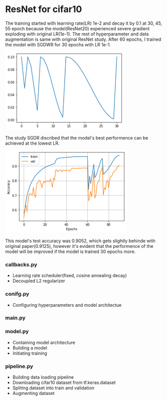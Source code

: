 # ResNet for cifar10
The training started with learning rate(LR) 1e-2 and decay it by 0.1 at 30, 45, 55 epoch because the model(ResNet20) experienced severe gradient exploding with original LR(1e-1). The rest of hyperparameter and data augmentation is same with original ResNet study. After 60 epochs, I trained the model with SGDWR for 30 epochs with LR 1e-1.

![](img/LR.png)

The study SGDR discribed that the model's best performence can be achieved at the lowest LR.

![](img/acc_val_acc.png)

This model's test accuracy was 0.9052, which gets slightly behinde with original paper(0.9125), however it's evident that the performence of the model will be improved if the model is trained 30 epochs more.

### callbacks.py
* Learning rate scheduler(fixed, cosine annealing decay)
* Decoupled L2 regularizer

### conifg.py
* Configuring hyperparameters and model architectue

### main.py

### model.py
* Containing model architecture
* Building a model
* Initiating training

### pipeline.py
* Building data loading pipeline
* Downloading cifar10 dataset from tf.keras.dataset
* Spliting dataset into train and validation
* Augmenting dataset
